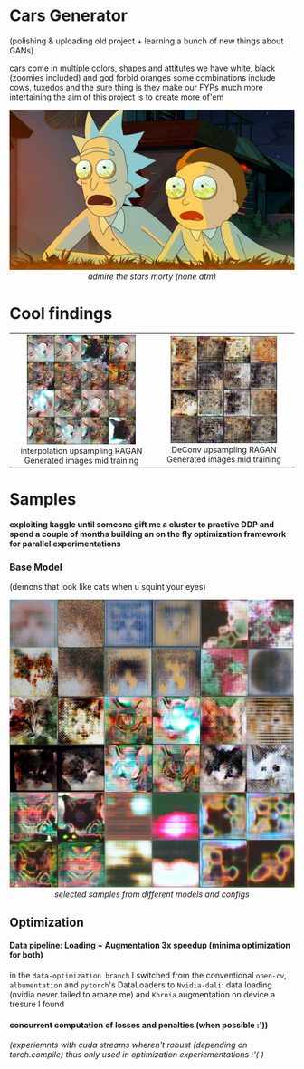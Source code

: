 # Cars Generator

(polishing & uploading old project + learning a bunch of new things about GANs)

cars come in multiple colors, shapes and attitutes
we have white, black (zoomies included) and god forbid oranges
some combinations include cows, tuxedos and 
the sure thing is they make our FYPs much more intertaining
the aim of this project is to create more of'em 

<p align="center">
  <img src="images/rick_n_morty.jpg" width="640"><br>
  <em>admire the stars morty (none atm)</em>
</p>


# Cool findings
<table>
  <tr>
    <td align="center">
      <img src="images/ragan_mid_training_interpolation.png" width="80%"><br>
      interpolation upsampling RAGAN Generated images mid training<br>  
    </td>
    <td align="center">
      <img src="images/ragan_mid_training_deconv.png" width="80%"><br>
      DeConv upsampling RAGAN Generated images mid training<br>  
    </td>
  </tr>
</table>



# Samples
**exploiting kaggle until someone gift me a cluster to practive DDP and spend a couple of months building an on the fly optimization framework for parallel experimentations**
### Base Model
(demons that look like cats when u squint your eyes)
<p align="center">
  <img src="images/GANs-samples.png" width="720"><br>
  <em>selected samples from different models and configs</em>
</p>

## Optimization
#### Data pipeline: Loading + Augmentation 3x speedup (minima optimization for both)

in the `data-optimization branch` I switched from the conventional `open-cv`, `albumentation` and `pytorch`'s DataLoaders
to `Nvidia-dali`: data loading (nvidia never failed to amaze me) and `Kornia` augmentation on device a tresure I found


#### concurrent computation of losses and penalties (when possible :'))
*(experiemnts with cuda streams wheren't robust (depending on torch.compile) thus only used in optimization experiementations :'( )*
